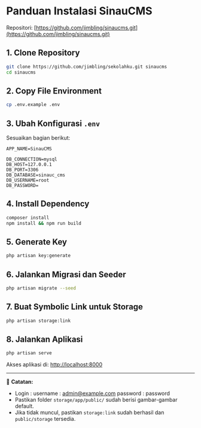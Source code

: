 
# Panduan Instalasi SinauCMS

Repositori: [https://github.com/jimbling/sinaucms.git](https://github.com/jimbling/sinaucms.git)

## 1. Clone Repository
```bash
git clone https://github.com/jimbling/sekolahku.git sinaucms
cd sinaucms
```

## 2. Copy File Environment
```bash
cp .env.example .env
```

## 3. Ubah Konfigurasi `.env`
Sesuaikan bagian berikut:

```
APP_NAME=SinauCMS

DB_CONNECTION=mysql
DB_HOST=127.0.0.1
DB_PORT=3306
DB_DATABASE=sinauc_cms
DB_USERNAME=root
DB_PASSWORD=
```

## 4. Install Dependency
```bash
composer install
npm install && npm run build
```

## 5. Generate Key
```bash
php artisan key:generate
```

## 6. Jalankan Migrasi dan Seeder
```bash
php artisan migrate --seed
```

## 7. Buat Symbolic Link untuk Storage
```bash
php artisan storage:link
```

## 8. Jalankan Aplikasi
```bash
php artisan serve
```

Akses aplikasi di: [http://localhost:8000](http://localhost:8000)

---

📌 **Catatan:**
- Login :
  username : admin@example.com
  password : password
- Pastikan folder `storage/app/public/` sudah berisi gambar-gambar default.
- Jika tidak muncul, pastikan `storage:link` sudah berhasil dan `public/storage` tersedia.
